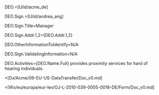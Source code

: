 DEO.=[U/id/acme_de]

DEO.Sign.=[U/id/andrea_ang]

DEO.Sign.Title=Manager

DEO.Sign.Addr.1,2={DEO.Addr.1,2}

DEO.OtherInformationToIdentify=N/A

DEO.Sign.ValidatingInformation=N/A

DEO.Activities={DEO.Name.Full} provides proximity services for hard of hearing individuals.

=[Dx/Acme/09-EU-US-DataTransfer/Doc_v0.md]

=[Wx/eu/europa/eur-lex/OJ-L-2010-039-0005-0018-DE/Form/Doc_v0.md]